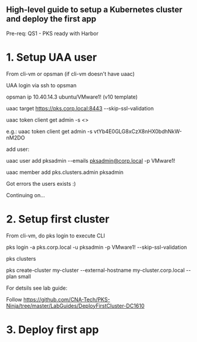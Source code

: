 ## High-level guide to setup a Kubernetes cluster and deploy the first app
Pre-req: QS1 - PKS ready with Harbor

# 1. Setup UAA user

From cli-vm or opsman (if cli-vm doesn't have uaac)

UAA login via ssh to opsman

opsman ip 10.40.14.3 ubuntu/VMware1! (v10 template)

uaac target https://pks.corp.local:8443 --skip-ssl-validation

uaac token client get admin -s <<creds for UAA Admin from Ops Manager>>
  
  e.g.: uaac token client get admin -s vtYb4E0GLG8xCzX8nHX0bdhNkW-nM2DO
  
add user:

uaac user add pksadmin --emails pksadmin@corp.local -p VMware1!

uaac member add pks.clusters.admin pksadmin


Got errors the users exists :)

Continuing on...

# 2. Setup first cluster

From cli-vm, do pks login to execute CLI

pks login -a pks.corp.local -u pksadmin -p VMware1! --skip-ssl-validation

pks clusters

pks create-cluster my-cluster --external-hostname my-cluster.corp.local --plan small

For detsils see lab guide:

Follow https://github.com/CNA-Tech/PKS-Ninja/tree/master/LabGuides/DeployFirstCluster-DC1610

# 3. Deploy first app
